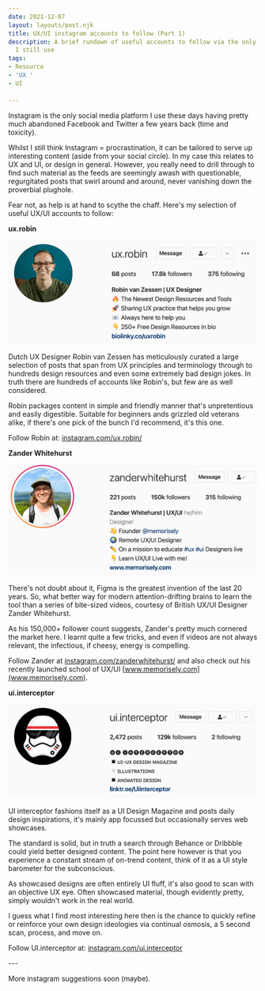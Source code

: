 ```yaml
---
date: 2021-12-07
layout: layouts/post.njk
title: UX/UI instagram accounts to follow (Part 1)
description: A brief rundown of useful accounts to follow via the only social media
  I still use
tags:
- Resource
- 'UX '
- UI

---
```

Instagram is the only social media platform I use these days having pretty much abandoned Facebook and Twitter a few years back (time and toxicity).

Whilst I still think Instagram = procrastination, it can be tailored to serve up interesting content (aside from your social circle). In my case this relates to UX and UI, or design in general. However, you really need to drill through to find such material as the feeds are seemingly awash with questionable, regurgitated posts that swirl around and around, never vanishing down the proverbial plughole.

Fear not, as help is at hand to scythe the chaff. Here's my selection of useful UX/UI accounts to follow:

**ux.robin**

![](/img/2021/12/07/robin-_van_zessen.png)

Dutch UX Designer Robin van Zessen has meticulously curated a large selection of posts that span from UX principles and terminology through to hundreds design resources and even some extremely bad design jokes. In truth there are hundreds of accounts like Robin's, but few are as well considered.

Robin packages content in simple and friendly manner that's unpretentious and easily digestible. Suitable for beginners ands grizzled old veterans alike, if there's one pick of the bunch I'd recommend, it's this one.

Follow Robin at: [instagram.com/ux.robin/](instagram.com/ux.robin/)

**Zander Whitehurst**

![](/img/2021/12/07/zander_whitehurst.png)

There's not doubt about it, Figma is the greatest invention of the last 20 years. So, what better way for modern attention-drifting brains to learn the tool than a series of bite-sized videos, courtesy of British UX/UI Designer Zander Whitehurst.

As his 150,000+ follower count suggests, Zander's pretty much cornered the market here. I learnt quite a few tricks, and even if videos are not always relevant, the infectious, if cheesy, energy is compelling.

Follow Zander at [instagram.com/zanderwhitehurst/](instagram.com/zanderwhitehurst/) and also check out his recently launched school of UX/UI [www.memorisely.com](www.memorisely.com).

**ui.interceptor**

![](/img/2021/12/07/ui_interceptor.png)

UI interceptor fashions itself as a UI Design Magazine and posts daily design inspirations, it's mainly app focussed but occasionally serves web showcases.

The standard is solid, but in truth a search through Behance or Dribbble could yield better designed content. The point here however is that you experience a constant stream of on-trend content, think of it as a UI style barometer for the subconscious.

As showcased designs are often entirely UI fluff, it's also good to scan with an objective UX eye. Often showcased material, though evidently pretty, simply wouldn't work in the real world.

I guess what I find most interesting here then is the chance to quickly refine or reinforce your own design ideologies via continual osmosis, a 5 second scan, process, and move on.

Follow UI.interceptor at: [instagram.com/ui.interceptor](instagram.com/ui.interceptor)

\---

More instagram suggestions soon (maybe).